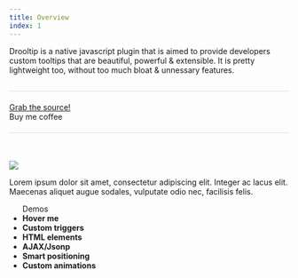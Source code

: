 ```yaml
---
title: Overview
index: 1
---
```


 Drooltip is a native javascript <span data-options="position:right" class="hover" title="Hello World!">plugin</span> that is aimed to provide developers custom tooltips that are beautiful, powerful &amp; extensible. It is pretty lightweight too, without too much bloat &amp; unnessary features.  
<div style="margin:15px 0 50px 0;float:left;width:100%; border-top:1px solid; border-bottom:1px solid; border-color:#ddd; padding:20px 0;" id="actions">
    <div id="grab_wrapper" style="padding-left:0;" class="columns medium-8 small-12 float-left">
        <a target="_blank" href="https://github.com/prevwong/awesome-select/" class="button">
            <div class="bg"></div>
            <div class="content">Grab the source!</div> <i class="icon fa fa-github"></i></a>
    </div>
    <div id="donate_wrapper" style="padding-right:0" class="columns medium-4 small-12 float-left">
        <a id="donate" class="coffee button">
            <div class="bg"></div>
            <div class="content">Buy me coffee</div>
        </a>
    </div>
</div>
<div id = "element">
    <img src = "{{ "assets/demo/img/bot.png" | relative_url }}" />
    <p>Lorem ipsum dolor sit amet, consectetur adipiscing elit. Integer ac lacus elit. Maecenas aliquet augue sodales, vulputate odio nec, facilisis felis. </p>
</div>
<ul class = "demos">
	<span>Demos</span>
	<li title = "I am with default options" class = "defaultTooltip columns medium-4"><span><strong>Hover me</strong></span></li>
	<li data-options="background:#fff;color:#2175ff;trigger:overviewCustom; " title="Hey there" class = "defaultTooltip columns medium-4"><span><strong>Custom triggers</strong></span><i class="countdown"></i></li>
	<li title = "#element" data-options="position:left" class = "defaultTooltip columns medium-4"><span><strong>HTML elements</strong></span></li>
	<li title=":jsonp[https://prevwong.github.io/assets/test.json,mymessage]:" data-options="position:left;" class = "defaultTooltip columns medium-4"><span><strong>AJAX/Jsonp</strong></span><i class="countdown"></i></li>
	<li data-options="position:right" title="I can position myself pretty well" class = "defaultTooltip columns medium-4"><span><strong>Smart positioning</strong></span></li>
	<li data-options="animation:material;" title="This is a custom animation" class = "defaultTooltip columns medium-4"><span><strong>Custom animations</strong></span></li>
</ul>	